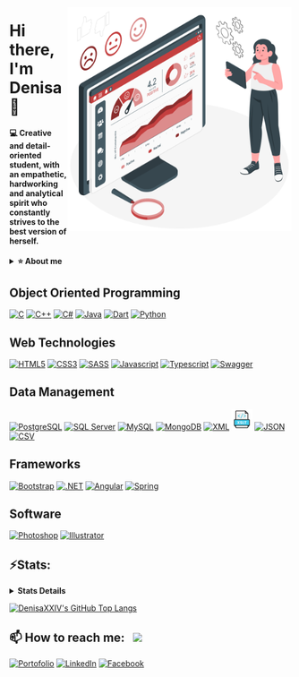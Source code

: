 <a href="https://storyset.com/data" target="_blank" align="right" rel="noreferrer"><img src="util/girl.svg" width="400" height="400" align="right" alt="Source: Story Set"/></a>

# Hi there, I'm Denisa 👋

#### <p>:computer: Creative and detail-oriented student, with an empathetic, <br>hardworking and analytical spirit who constantly strives to the <br>best version of herself.</p>
<details>	
  <summary><b>⭐ About me</b></summary>
  
* Good problem solving skills
* Coding and debugging.
* Editing source-code.
* Extremely organised with a high level of attention to details
* Profiling and analyzing algorithms.
* Goal-oriented mindset
* Ambitious, hard working, energetic and reliable

*I have the ability to work independently as well as being part of a team*
  
  </details>

## Object Oriented Programming

<a href="https://docs.microsoft.com/en-us/cpp/?view=msvc-170" target="_blank" rel="noreferrer"><img src="https://raw.githubusercontent.com/danielcranney/readme-generator/main/public/icons/skills/c-colored.svg" width="36" height="36" alt="C" /></a>
<a href="https://docs.microsoft.com/en-us/cpp/?view=msvc-170" target="_blank" rel="noreferrer"><img src="https://raw.githubusercontent.com/danielcranney/readme-generator/main/public/icons/skills/cplusplus-colored.svg" width="36" height="36" alt="C++" /></a>
<a href="https://docs.microsoft.com/en-us/dotnet/csharp/" target="_blank" rel="noreferrer"><img src="https://raw.githubusercontent.com/danielcranney/readme-generator/main/public/icons/skills/csharp-colored.svg" width="36" height="36" alt="C#" /></a>
<a href="https://www.oracle.com/java/" target="_blank" rel="noreferrer"><img src="https://raw.githubusercontent.com/danielcranney/readme-generator/main/public/icons/skills/java-colored.svg" width="36" height="36" alt="Java" /></a>
<a href="https://dart.dev/" target="_blank" rel="noreferrer"><img src="https://external-content.duckduckgo.com/iu/?u=https%3A%2F%2Fcdn-images-1.medium.com%2Fmax%2F184%2F1*knHF_qpxdtS8h0Z8EeqowA%402x.png&f=1&nofb=1" width="36" height="36" alt="Dart" /></a>
<a href="https://www.python.org/" target="_blank" rel="noreferrer"><img src="https://raw.githubusercontent.com/danielcranney/readme-generator/main/public/icons/skills/python-colored.svg" width="36" height="36" alt="Python" /></a>
                 
## Web Technologies

<a href="https://developer.mozilla.org/en-US/docs/Glossary/HTML5" target="_blank" rel="noreferrer"><img src="https://raw.githubusercontent.com/danielcranney/readme-generator/main/public/icons/skills/html5-colored.svg" width="36" height="36" alt="HTML5" /></a>
<a href="https://www.w3.org/TR/CSS/#css" target="_blank" rel="noreferrer"><img src="https://raw.githubusercontent.com/danielcranney/readme-generator/main/public/icons/skills/css3-colored.svg" width="36" height="36" alt="CSS3" /></a>
<a href="https://sass-lang.com/" target="_blank" rel="noreferrer"><img src="https://external-content.duckduckgo.com/iu/?u=https%3A%2F%2Favatars2.githubusercontent.com%2Fu%2F317889%3Fv%3D3%26s%3D400&f=1&nofb=1" width="36" height="36" alt="SASS" /></a>
<a href="https://developer.mozilla.org/en-US/docs/Web/JavaScript" target="_blank" rel="noreferrer"><img src="https://raw.githubusercontent.com/danielcranney/readme-generator/main/public/icons/skills/javascript-colored.svg" width="36" height="36" alt="Javascript" /></a>
<a href="https://www.typescriptlang.org/" target="_blank" rel="noreferrer"><img src="https://raw.githubusercontent.com/danielcranney/readme-generator/main/public/icons/skills/typescript-colored.svg" width="36" height="36" alt="Typescript" /></a>
<a href="https://swagger.io/" target="_blank" rel="noreferrer"><img src="https://external-content.duckduckgo.com/iu/?u=https%3A%2F%2Fyanbin.blog%2Fwp-content%2Fuploads%2F2018%2F05%2Fswagger-logo.png&f=1&nofb=1" width="36" height="36" alt="Swagger" /></a>
                                
## Data Management

<a href="https://www.postgresql.org/" target="_blank" rel="noreferrer"><img src="https://raw.githubusercontent.com/danielcranney/readme-generator/main/public/icons/skills/postgresql-colored.svg" width="36" height="36" alt="PostgreSQL" /></a>
<a href="https://www.microsoft.com/en-us/sql-server" target="_blank" rel="noreferrer"><img src="https://user-images.githubusercontent.com/4249331/52232852-e2c4f780-28bd-11e9-835d-1e3cf3e43888.png" width="36" height="36" alt="SQL Server" /></a>
<a href="https://www.mysql.com/" target="_blank" rel="noreferrer"><img src="https://external-content.duckduckgo.com/iu/?u=https%3A%2F%2Fbudougumi0617.github.io%2Flogos%2Fmysql.png&f=1&nofb=1" width="36" height="36" alt="MySQL" /></a>
<a href="https://www.mongodb.com/" target="_blank" rel="noreferrer"><img src="https://raw.githubusercontent.com/danielcranney/readme-generator/main/public/icons/skills/mongodb-colored.svg" width="36" height="36" alt="MongoDB" /></a>
<a href="https://www.w3.org/XML/" target="_blank" rel="noreferrer"><img src="https://external-content.duckduckgo.com/iu/?u=https%3A%2F%2Fcdn.iconscout.com%2Ficon%2Ffree%2Fpng-256%2Fxml-file-2330558-1950399.png&f=1&nofb=1" width="36" height="36" alt="XML" /></a>
<a href="https://docs.microsoft.com/en-us/previous-versions/windows/desktop/ms759096(v=vs.85)" target="_blank" rel="noreferrer"><img src="https://raw.githubusercontent.com/DenisaXXIV/DenisaXXIV/master/util/XSLT.png" width="37" height="37" alt="XSLT" /></a>
<a href="https://file.org/extension/json" target="_blank" rel="noreferrer"><img src="https://cdn2.iconfinder.com/data/icons/document-file-fill-outline-1/64/File_Document_Doc_Folder_JSON-512.png" width="36" height="36" alt="JSON" /></a>
<a href="https://en.wikipedia.org/wiki/Comma-separated_values" target="_blank" rel="noreferrer"><img src="https://external-content.duckduckgo.com/iu/?u=https%3A%2F%2Fcdn2.iconfinder.com%2Fdata%2Ficons%2Fdocument-file-flat%2F64%2FFile_Document_Doc_Folder_CSV-512.png&f=1&nofb=1" width="35" height="36" alt="CSV" /></a>

## Frameworks

<a href="https://getbootstrap.com/" target="_blank" rel="noreferrer"><img src="https://raw.githubusercontent.com/danielcranney/readme-generator/main/public/icons/skills/bootstrap-colored.svg" width="36" height="36" alt="Bootstrap" /></a>
<a href="https://dotnet.microsoft.com/en-us/" target="_blank" rel="noreferrer"><img src="https://raw.githubusercontent.com/danielcranney/readme-generator/main/public/icons/skills/dot-net-colored.svg" width="36" height="36" alt=".NET" /></a>
<a href="https://angular.io/" target="_blank" rel="noreferrer"><img src="https://raw.githubusercontent.com/danielcranney/readme-generator/main/public/icons/skills/angularjs-colored.svg" width="36" height="36" alt="Angular" /></a>
<a href="https://spring.io/" target="_blank" rel="noreferrer"><img src="https://external-content.duckduckgo.com/iu/?u=https%3A%2F%2Fi.pinimg.com%2Foriginals%2F58%2Fcb%2F47%2F58cb4729bc3de5f8cafc02d90fbc6e5b.png&f=1&nofb=1" width="36" height="36" alt="Spring" /></a>
                                
## Software

<a href="https://www.adobe.com/uk/products/photoshop.html" target="_blank" rel="noreferrer"><img src="https://raw.githubusercontent.com/danielcranney/readme-generator/main/public/icons/skills/photoshop-colored.svg" width="36" height="36" alt="Photoshop" /></a>
<a href="adobe.com/uk/products/illustrator.html" target="_blank" rel="noreferrer"><img src="https://raw.githubusercontent.com/danielcranney/readme-generator/main/public/icons/skills/illustrator-colored.svg" width="36" height="36" alt="Illustrator" /></a>

<!--
!!!!!!!!!!!!!!!!!!!!!!!!!!!!!!!!!!!!!!!!!!!!!!!!!!!!!!!!!!!!!!!!!! **************************************

<a href="https://putty.org/" target="_blank" rel="noreferrer"><img src="https://external-content.duckduckgo.com/iu/?u=http%3A%2F%2Fwww.yamamo10.jp%2Fyamamoto%2Fcomp%2FPuTTY%2Ffigure%2FPuTTY_symbol.png&f=1&nofb=1" width="36" height="36" alt="PUTTY" /></a>


-->
                                
## ⚡Stats:
<details>
  <summary><b>Stats Details</b></summary>
<a href="https://github.com/anuraghazra/github-readme-stats">
  <img align="center" src="https://github-readme-stats.vercel.app/api?username=DenisaXXIV&hide=prs,issues&count_private=true&show_icons=true&theme=aura_dark" />
  <br>
</a>
<a href="https://github.com/anuraghazra/convoychat">
  <img align="center" src="https://github-readme-stats.vercel.app/api/wakatime?username=DenisaXXIV&theme=aura_dark" />
</a>
  </details>

[![DenisaXXIV's GitHub Top Langs](https://github-readme-stats.vercel.app/api/top-langs/?username=DenisaXXIV&theme=aura_dark&langs_count=10&layout=compact)]()

## 📫 How to reach me: &nbsp; ![](https://visitor-badge.glitch.me/badge?page_id=DenisaXXIV.DenisaXXIV&left_color=gray&right_color=orange)
<a href="https://denisa-vasile.info/" target="_blank" rel="noreferrer"><img src="https://github.com/DenisaXXIV/portofolio/blob/main/Vanilla%20JS/imagini/logo/Logo_vulpe.svg" width="40" height="40" alt="Portofolio" /></a>
<a href="https://www.linkedin.com/in/denisa-georgiana-v-358739196" target="_blank" rel="noreferrer"><img src="https://onetechstop.net/wp-content/uploads/2016/09/LinkedIn-Logo-1.png" width="36" height="36" alt="LinkedIn" /></a>
<a href="https://www.facebook.com/DenisaGVasile/" target="_blank" rel="noreferrer"><img src="https://www.bambucoworking.com/wp-content/uploads/2017/04/facebook-logo-png-2335.png" width="36" height="36" alt="Facebook" /></a>
<!---
[<img alt="Portofolio" width="40px" src="util/portofolio.svg" />](https://denisa-vasile.info/)
[<img alt="LinkedIn" width="40px" src="util/linkedin.svg" />](https://www.linkedin.com/in/denisa-georgiana-v-358739196)
[<img alt="Facebook" width="40px" src="util/facebook.svg" />](https://www.facebook.com/DenisaGVasile/)

